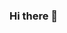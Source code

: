 ### Hi there 👋

<!--
**CloverXO/CloverXO** is a ✨ _special_ ✨ repository because its `README.md` (this file) appears on your GitHub profile.

Here are some ideas to get you started:

- 🔭 I’m currently working on nothing
- 🌱 I’m currently learning something
- 👯 I’m looking to collaborate on somethings
- 🤔 I’m looking for help with everything
- 💬 Ask me about nothing
- 📫 How to reach me: ...
- 😄 Pronouns: ...
- ⚡ Fun fact: ...
-->
